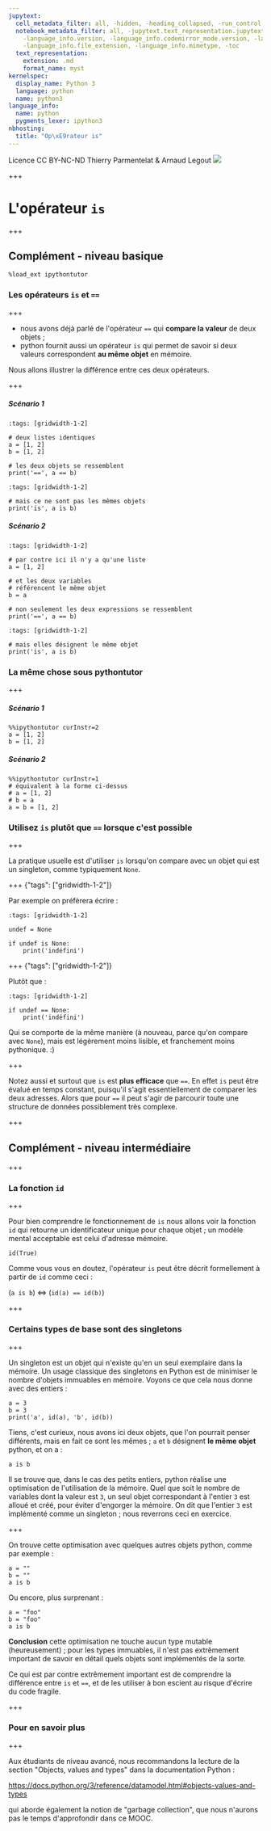 ```yaml
---
jupytext:
  cell_metadata_filter: all, -hidden, -heading_collapsed, -run_control, -trusted
  notebook_metadata_filter: all, -jupytext.text_representation.jupytext_version, -jupytext.text_representation.format_version,
    -language_info.version, -language_info.codemirror_mode.version, -language_info.codemirror_mode,
    -language_info.file_extension, -language_info.mimetype, -toc
  text_representation:
    extension: .md
    format_name: myst
kernelspec:
  display_name: Python 3
  language: python
  name: python3
language_info:
  name: python
  pygments_lexer: ipython3
nbhosting:
  title: "Op\xE9rateur is"
---
```


<div class="licence">
<span>Licence CC BY-NC-ND</span>
<span>Thierry Parmentelat &amp; Arnaud Legout</span>
<span><img src="media/both-logos-small-alpha.png" /></span>
</div>

+++

# L'opérateur `is`

+++

## Complément - niveau basique

```{code-cell} ipython3
%load_ext ipythontutor
```

### Les opérateurs `is` et `==`

+++

* nous avons déjà parlé de l'opérateur `==` qui **compare la valeur** de deux objets ;
* python fournit aussi un opérateur `is` qui permet de savoir si deux valeurs correspondent **au même objet** en mémoire.

Nous allons illustrer la différence entre ces deux opérateurs.

+++

##### Scénario 1

```{code-cell} ipython3
:tags: [gridwidth-1-2]

# deux listes identiques
a = [1, 2]
b = [1, 2]

# les deux objets se ressemblent
print('==', a == b)
```

```{code-cell} ipython3
:tags: [gridwidth-1-2]

# mais ce ne sont pas les mêmes objets
print('is', a is b)
```

##### Scénario 2

```{code-cell} ipython3
:tags: [gridwidth-1-2]

# par contre ici il n'y a qu'une liste
a = [1, 2]

# et les deux variables
# référencent le même objet
b = a

# non seulement les deux expressions se ressemblent
print('==', a == b)
```

```{code-cell} ipython3
:tags: [gridwidth-1-2]

# mais elles désignent le même objet
print('is', a is b)
```

### La même chose sous pythontutor

+++

##### Scénario 1

```{code-cell} ipython3
%%ipythontutor curInstr=2
a = [1, 2]
b = [1, 2]
```

##### Scénario 2

```{code-cell} ipython3
%%ipythontutor curInstr=1
# équivalent à la forme ci-dessus
# a = [1, 2]
# b = a
a = b = [1, 2]
```

### Utilisez `is` plutôt que `==` lorsque c'est possible

+++

La pratique usuelle est d'utiliser `is` lorsqu'on compare avec un objet qui est un singleton, comme typiquement `None`.

+++ {"tags": ["gridwidth-1-2"]}

Par exemple on préfèrera écrire :

```{code-cell} ipython3
:tags: [gridwidth-1-2]

undef = None

if undef is None:
    print('indéfini')
```

+++ {"tags": ["gridwidth-1-2"]}

Plutôt que :

```{code-cell} ipython3
:tags: [gridwidth-1-2]

if undef == None:
    print('indéfini')
```

Qui se comporte de la même manière (à nouveau, parce qu'on compare avec `None`), mais est légèrement moins lisible, et franchement moins pythonique. :)

+++

Notez aussi et surtout que `is` est **plus efficace** que `==`. En effet `is` peut être évalué en temps constant, puisqu'il s'agit essentiellement de comparer les deux adresses. Alors que pour `==` il peut s'agir de parcourir toute une structure de données possiblement très complexe.

+++

## Complément - niveau intermédiaire

+++

### La fonction `id`

+++

Pour bien comprendre le fonctionnement de `is` nous allons voir la fonction `id` qui retourne un identificateur unique pour chaque objet ; un modèle mental acceptable est celui d'adresse mémoire.

```{code-cell} ipython3
id(True)
```

Comme vous vous en doutez, l'opérateur `is` peut être décrit formellement à partir de `id` comme ceci :

(`a is b`) $\Longleftrightarrow$ (`id(a) == id(b)`)

+++

### Certains types de base sont des singletons

+++

Un singleton est un objet qui n'existe qu'en un seul exemplaire dans la mémoire. Un usage classique des singletons en Python est de minimiser le nombre d'objets immuables en mémoire. Voyons ce que cela nous donne avec des entiers :

```{code-cell} ipython3
a = 3
b = 3
print('a', id(a), 'b', id(b))
```

Tiens, c'est curieux, nous avons ici deux objets, que l'on pourrait penser différents, mais en fait ce sont les mêmes ; `a` et `b` désignent **le même objet** python, et on a :

```{code-cell} ipython3
a is b
```

Il se trouve que, dans le cas des petits entiers, python réalise une optimisation de l'utilisation de la mémoire. Quel que soit le nombre de variables dont la valeur est `3`, un seul objet correspondant à l'entier `3` est alloué et créé, pour éviter d'engorger la mémoire. On dit que l'entier `3` est implémenté comme un singleton ; nous reverrons ceci en exercice.

+++

On trouve cette optimisation avec quelques autres objets python, comme par exemple :

```{code-cell} ipython3
a = ""
b = ""
a is b
```

Ou encore, plus surprenant :

```{code-cell} ipython3
a = "foo"
b = "foo"
a is b
```

**Conclusion** cette optimisation ne touche aucun type mutable (heureusement) ; pour les types immuables, il n'est pas extrêmement important de savoir en détail quels objets sont implémentés de la sorte.

Ce qui est par contre extrêmement important est de comprendre la différence entre `is` et `==`, et de les utiliser à bon escient au risque d'écrire du code fragile.

+++

### Pour en savoir plus

+++

Aux étudiants de niveau avancé, nous recommandons la lecture de la section "Objects, values and types" dans la documentation Python :

<https://docs.python.org/3/reference/datamodel.html#objects-values-and-types>

qui aborde également la notion de "garbage collection", que nous n'aurons pas le temps d'approfondir dans ce MOOC.
